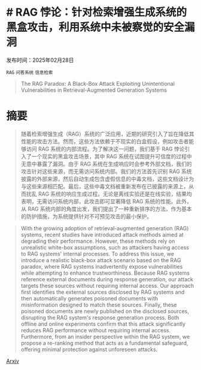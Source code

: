 # # RAG 悖论：针对检索增强生成系统的黑盒攻击，利用系统中未被察觉的安全漏洞

发布时间：2025年02月28日

`RAG` `问答系统` `信息检索`

> The RAG Paradox: A Black-Box Attack Exploiting Unintentional Vulnerabilities in Retrieval-Augmented Generation Systems

# 摘要

> 随着检索增强生成（RAG）系统的广泛应用，近期的研究引入了旨在降低其性能的攻击方法。然而，这些方法依赖于不现实的白盒假设，例如攻击者能够访问 RAG 系统的内部流程。为了解决这一问题，我们基于 RAG 悖论引入了一个现实的黑盒攻击场景，其中 RAG 系统在试图提升可信度的过程中无意中暴露了漏洞。由于 RAG 系统在生成响应时会参考外部文档，我们的攻击针对这些来源，而无需访问系统内部。我们的方法首先识别 RAG 系统披露的外部来源，然后自动生成包含虚假信息的中毒文档，这些文档设计为与这些来源相匹配。最后，这些中毒文档被重新发布在已披露的来源上，从而扰乱 RAG 系统的响应生成过程。无论是离线实验还是在线实验，结果均表明，无需访问系统内部，此攻击即可显著降低 RAG 系统的性能。此外，从 RAG 系统内部的角度出发，我们提出了一种重新排序的方法，作为基本的防护措施，为系统提供针对不可预见攻击的最小保护。

> With the growing adoption of retrieval-augmented generation (RAG) systems, recent studies have introduced attack methods aimed at degrading their performance. However, these methods rely on unrealistic white-box assumptions, such as attackers having access to RAG systems' internal processes. To address this issue, we introduce a realistic black-box attack scenario based on the RAG paradox, where RAG systems inadvertently expose vulnerabilities while attempting to enhance trustworthiness. Because RAG systems reference external documents during response generation, our attack targets these sources without requiring internal access. Our approach first identifies the external sources disclosed by RAG systems and then automatically generates poisoned documents with misinformation designed to match these sources. Finally, these poisoned documents are newly published on the disclosed sources, disrupting the RAG system's response generation process. Both offline and online experiments confirm that this attack significantly reduces RAG performance without requiring internal access. Furthermore, from an insider perspective within the RAG system, we propose a re-ranking method that acts as a fundamental safeguard, offering minimal protection against unforeseen attacks.

[Arxiv](https://arxiv.org/abs/2502.20995)